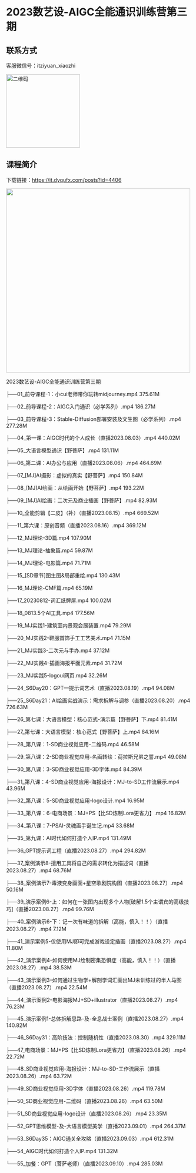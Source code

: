 # 2023数艺设-AIGC全能通识训练营第三期

## 联系方式

客服微信号：itziyuan_xiaozhi

<img src="https://ziyuanyun.oss-cn-guangzhou.aliyuncs.com/common/20240614073449/666b82192834a.jpg" width="200" height="200" alt="二维码">

## 课程简介

下载链接：https://it.dyqufx.com/posts?id=4406

<img src="https://ziyuanyun.oss-cn-guangzhou.aliyuncs.com/yun/20240903073135/66d64ad7ebe29.jpg" width="500" alt="">

  

 2023数艺设-AIGC全能通识训练营第三期

 ├──01_前导课程-1：小cui老师带你玩转midjourney.mp4 375.61M

 ├──02_前导课程-2：AIGC入门通识（必学系列）.mp4 186.27M

 ├──03_前导课程-3：Stable-Diffusion部署安装及文生图（必学系列）.mp4 277.28M

 ├──04_第一课：AIGC时代的个人成长（直播2023.08.03）.mp4 440.02M

 ├──05_大语言模型通识【野菩萨】.mp4 131.11M

 ├──06_第二课：AI办公与应用（直播2023.08.06）.mp4 464.69M

 ├──07_[MJ]AI摄影：虚拟的真实【野菩萨】.mp4 150.84M

 ├──08_[MJ]AI绘画：从绘画开始【野菩萨】.mp4 193.22M

 ├──09_[MJ]AI绘画：二次元及商业插画【野菩萨】.mp4 82.93M

 ├──10_全能剪辑【二皮】（补）（直播2023.08.15）.mp4 669.52M

 ├──11_第六课：原创音频（直播2023.08.16）.mp4 369.12M

 ├──12_MJ理论-3D篇.mp4 107.90M

 ├──13_MJ理论-抽象篇.mp4 59.87M

 ├──14_MJ理论-电影篇.mp4 71.71M

 ├──15_[SD章节]图生图&amp;局部重绘.mp4 130.43M

 ├──16_MJ理论-CMF篇.mp4 65.19M

 ├──17_20230812-词汇纸牌屋.mp4 100.02M

 ├──18_0813.5个AI工具.mp4 177.56M

 ├──19_MJ实践1-建筑室内景观会展装置.mp4 79.29M

 ├──20_MJ实践2-鞋服首饰手工工艺美术.mp4 71.15M

 ├──21_MJ实践3-二次元与手办.mp4 37.12M

 ├──22_MJ实践4-插画海报平面元素.mp4 31.72M

 ├──23_MJ实践5-logoui网页.mp4 32.26M

 ├──24_S6Day20：GPT&#8212;提示词艺术（直播2023.08.19）.mp4 94.08M

 ├──25_S6Day21：AI绘画实战演示：需求拆解与调参（直播2023.08.20）.mp4 726.63M

 ├──26_第七课：大语言模型：核心范式-演示篇【野菩萨】下.mp4 81.41M

 ├──27_第七课：大语言模型：核心范式【野菩萨】上.mp4 84.16M

 ├──28_第八课：1-SD商业视觉应用-二维码.mp4 46.58M

 ├──29_第八课：2-SD商业视觉应用-名画转绘：荷拉斯兄弟之誓.mp4 49.08M

 ├──30_第八课：3-SD商业视觉应用-3D字体.mp4 84.39M

 ├──31_第八课：4-SD商业视觉应用-海报设计：MJ-to-SD工作流展示.mp4 43.96M

 ├──32_第八课：5-SD商业视觉应用-logo设计.mp4 16.95M

 ├──33_第八课：6-电商场景：MJ+PS【比SD炼制Lora更省力】.mp4 16.82M

 ├──34_第八课：7-PSAI-灵魂画手诞生记.mp4 33.68M

 ├──35_第九课：AI时代如何打造个人IP.mp4 131.49M

 ├──36_GPT提示词工程（直播2023.08.27）.mp4 294.82M

 ├──37_案例演示8-擅用工具将自己的需求转化为描述词（直播2023.08.27）.mp4 68.76M

 ├──38_案例演示7-毒液变身画面+星空歌剧院构图（直播2023.08.27）.mp4 50.16M

 ├──39_演示案例6-上：如何在一张图内出现多个人物[破解1.5个主谓宾的高级技巧]（直播2023.08.27）.mp4 99.76M

 ├──40_案例演示6-下：记一次有味道的拆解（高能，慎入！！）（直播2023.08.27）.mp4 7.12M

 ├──41_演示案例5-仅使用MJ即可完成游戏设定插画（直播2023.08.27）.mp4 11.80M

 ├──42_演示案例4-如何使用MJ绘制密集恐惧症（高能，慎入！！）（直播2023.08.27）.mp4 38.53M

 ├──43_演示案例3-如何通过生物学+解剖学词汇画出MJ未训练过的半人马图（直播2023.08.27）.mp4 22.54M

 ├──44_演示案例2-电影海报MJ+SD+illustrator（直播2023.08.27）.mp4 76.23M

 ├──45_演示案例1-总体拆解思路-及-全息战士案例（直播2023.08.27）.mp4 140.82M

 ├──46_S6Day31：高阶技法：控制随机性（直播2023.08.30）.mp4 329.11M

 ├──47_电商场景：MJ+PS【比SD炼制Lora更省力】（直播2023.08.26）.mp4 22.72M

 ├──48_SD商业视觉应用-海报设计：MJ-to-SD-工作流展示（直播2023.08.26）.mp4 63.72M

 ├──49_SD商业视觉应用-3D字体（直播2023.08.26）.mp4 119.78M

 ├──50_SD商业视觉应用-二维码（直播2023.08.26）.mp4 63.50M

 ├──51_SD商业视觉应用-logo设计（直播2023.08.26）.mp4 23.35M

 ├──52_GPT思维模型-及-大语言模型美学（直播2023.09.01）.mp4 264.37M

 ├──53_S6Day35：AIGC通关全攻略（直播2023.09.03）.mp4 612.31M

 ├──54_AIGC时代如何打造个人IP.mp4 131.32M

 └──55_加餐：GPT（菩萨老师）（直播2023.09.10）.mp4 285.03M

  
